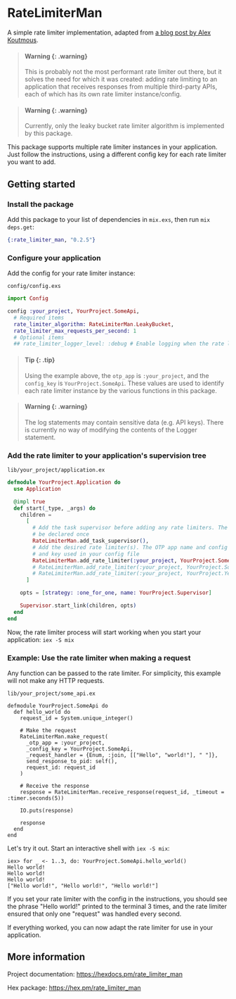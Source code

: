 # RateLimiterMan

A simple rate limiter implementation, adapted from [a blog post by Alex Koutmous](https://akoutmos.com/post/rate-limiting-with-genservers/).

> #### Warning {: .warning}
>
> This is probably not the most performant rate limiter out there, but it solves the need for which it was created: adding rate limiting to an application that receives responses from multiple third-party APIs, each of which has its own rate limiter instance/config.

> #### Warning {: .warning}
>
> Currently, only the leaky bucket rate limiter algorithm is implemented by this package.

This package supports multiple rate limiter instances in your application. Just follow the instructions, using a different config key for each rate limiter you want to add.

## Getting started

### Install the package

Add this package to your list of dependencies in `mix.exs`, then run `mix deps.get`:

```elixir
{:rate_limiter_man, "0.2.5"}
```

### Configure your application

Add the config for your rate limiter instance:

`config/config.exs`
```elixir
import Config

config :your_project, YourProject.SomeApi,
  # Required items
  rate_limiter_algorithm: RateLimiterMan.LeakyBucket,
  rate_limiter_max_requests_per_second: 1
  # Optional items
  ## rate_limiter_logger_level: :debug # Enable logging when the rate limiter handles a request
```

> #### Tip {: .tip}
>
> Using the example above, the `otp_app` is `:your_project`, and the `config_key` is `YourProject.SomeApi`. These values are used to identify each rate limiter instance by the various functions in this package.

> #### Warning {: .warning}
>
> The log statements may contain sensitive data (e.g. API keys). There is currently no way of
> modifying the contents of the Logger statement.

### Add the rate limiter to your application's supervision tree

`lib/your_project/application.ex`
```elixir
defmodule YourProject.Application do
  use Application

  @impl true
  def start(_type, _args) do
    children =
      [
        # Add the task supervisor before adding any rate limiters. The task supervisor should only
        # be declared once
        RateLimiterMan.add_task_supervisor(),
        # Add the desired rate limiter(s). The OTP app name and config key must match the app name
        # and key used in your config file
        RateLimiterMan.add_rate_limiter(:your_project, YourProject.SomeApi),
        # RateLimiterMan.add_rate_limiter(:your_project, YourProject.SomeOtherApi),
        # RateLimiterMan.add_rate_limiter(:your_project, YourProject.YetAnotherApi)
      ]

    opts = [strategy: :one_for_one, name: YourProject.Supervisor]

    Supervisor.start_link(children, opts)
  end
end
```

Now, the rate limiter process will start working when you start your application: `iex -S mix`

### Example: Use the rate limiter when making a request

Any function can be passed to the rate limiter. For simplicity, this example will not make any HTTP requests.

`lib/your_project/some_api.ex`
```
defmodule YourProject.SomeApi do
  def hello_world do
    request_id = System.unique_integer()

    # Make the request
    RateLimiterMan.make_request(
      _otp_app = :your_project,
      _config_key = YourProject.SomeApi,
      _request_handler = {Enum, :join, [["Hello", "world!"], " "]},
      send_response_to_pid: self(),
      request_id: request_id
    )

    # Receive the response
    response = RateLimiterMan.receive_response(request_id, _timeout = :timer.seconds(5))

    IO.puts(response)

    response
  end
end
```

Let's try it out. Start an interactive shell with `iex -S mix`:

```
iex> for _ <- 1..3, do: YourProject.SomeApi.hello_world()
Hello world!
Hello world!
Hello world!
["Hello world!", "Hello world!", "Hello world!"]
```

If you set your rate limiter with the config in the instructions, you should see the phrase "Hello world!" printed to the terminal 3 times, and the rate limiter ensured that only one "request" was handled every second.

If everything worked, you can now adapt the rate limiter for use in your application.

## More information

Project documentation: https://hexdocs.pm/rate_limiter_man

Hex package: https://hex.pm/rate_limiter_man
